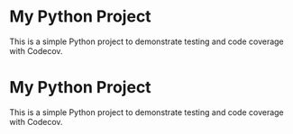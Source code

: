 # My Python Project

This is a simple Python project to demonstrate testing and code coverage with Codecov.
# My Python Project

This is a simple Python project to demonstrate testing and code coverage with Codecov.
